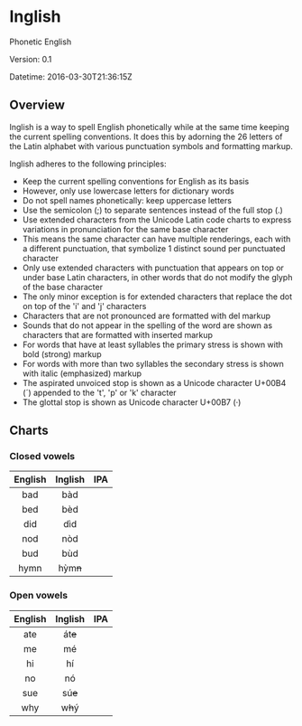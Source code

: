 # Inglish

Phonetic English

Version: 0.1

Datetime: 2016-03-30T21:36:15Z

## Overview

Inglish is a way to spell English phonetically while at the same time keeping the current spelling conventions. It does this by adorning the 26 letters of the Latin alphabet with various punctuation symbols and formatting markup.

Inglish adheres to the following principles:
- Keep the current spelling conventions for English as its basis
- However, only use lowercase letters for dictionary words
- Do not spell names phonetically: keep uppercase letters
- Use the semicolon (;) to separate sentences instead of the full stop (.)
- Use extended characters from the Unicode Latin code charts to express variations in pronunciation for the same base character
- This means the same character can have multiple renderings, each with a different punctuation, that symbolize 1 distinct sound per punctuated character
- Only use extended characters with punctuation that appears on top or under base Latin characters, in other words that do not modify the glyph of the base character
- The only minor exception is for extended characters that replace the dot on top of the 'i' and 'j' characters
- Characters that are not pronounced are formatted with del markup
- Sounds that do not appear in the spelling of the word are shown as characters that are formatted with inserted markup
- For words that have at least syllables the primary stress is shown with bold (strong) markup
- For words with more than two syllables the secondary stress is shown with italic (emphasized) markup
- The aspirated unvoiced stop is shown as a Unicode character U+00B4 (&#x00B4;) appended to the 't', 'p' or 'k' character
- The glottal stop is shown as Unicode character U+00B7 (&#x00B7;)

## Charts

### Closed vowels
|English|Inglish|IPA|
|:-----:|:-----:|:-:|
|bad|b&#x00E0;d||
|bed|b&#x00E8;d||
|did|d&#x00EC;d||
|nod|n&#x00F2;d||
|bud|b&#x00F9;d||
|hymn|h&#x1EF3;m<del>n</del>||

### Open vowels
|English|Inglish|IPA|
|:-----:|:-----:|:-:|
|ate|&#x00E1;t<del>e</del>||
|me|m&#x00E9;||
|hi|h&#x00ED;||
|no|n&#x00F3;||
|sue|s&#x00FA;<del>e</del>||
|why|w<del>h</del>&#x00FD;||

